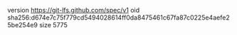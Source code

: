 version https://git-lfs.github.com/spec/v1
oid sha256:d674e7c75f779cd5494028614ff0da8475461c67fa87c0225e4aefe25be254e9
size 5775
